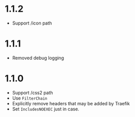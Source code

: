 # 1.1.2

* Support /icon path

# 1.1.1

* Removed debug logging

# 1.1.0

* Support /css2 path
* Use `FilterChain`
* Explicitly remove headers that may be added by Traefik
* Set `IncludesNOEXEC` just in case.
